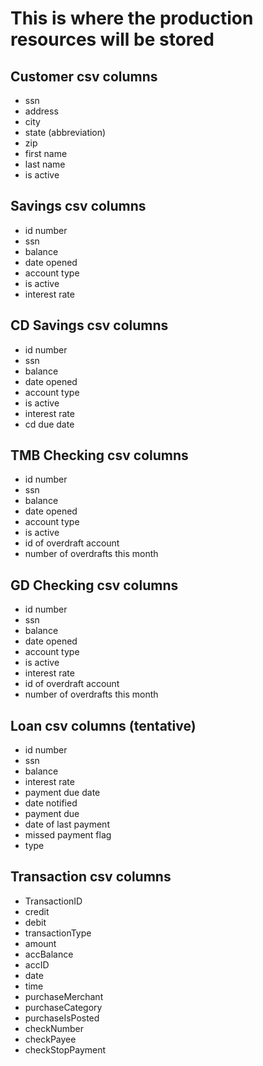 # This is where the production resources will be stored

## Customer csv columns

- ssn
- address
- city
- state (abbreviation)
- zip
- first name
- last name
- is active

## Savings csv columns

- id number
- ssn
- balance
- date opened
- account type
- is active
- interest rate

## CD Savings csv columns

- id number
- ssn
- balance
- date opened
- account type
- is active
- interest rate
- cd due date

## TMB Checking csv columns

- id number
- ssn
- balance
- date opened
- account type
- is active
- id of overdraft account
- number of overdrafts this month

## GD Checking csv columns

- id number
- ssn
- balance
- date opened
- account type
- is active
- interest rate
- id of overdraft account
- number of overdrafts this month

## Loan csv columns (tentative)

- id number
- ssn
- balance
- interest rate
- payment due date
- date notified
- payment due
- date of last payment
- missed payment flag
- type

## Transaction csv columns

- TransactionID
- credit
- debit
- transactionType
- amount
- accBalance
- accID
- date
- time
- purchaseMerchant
- purchaseCategory
- purchaseIsPosted
- checkNumber
- checkPayee
- checkStopPayment